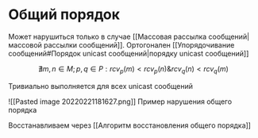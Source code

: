 # Общий порядок

Может нарушиться только в случае [[Массовая рассылка сообщений|массовой рассылки сообщений]]. Ортогонален [[Упорядочивание сообщений#Порядок unicast сообщений|порядку unicast сообщений]] 

$$\nexists m,n \in M; p,q \in P: rcv_p(m) < rcv_p(n) \&	rcv_q(n) < rcv_q(m)$$

Тривиально выполняется для всех unicast сообщений

![[Pasted image 20220221181627.png]]
Пример нарушения общего порядка 

Восстанавливаем через [[Алгоритм восстановления общего порядка]]
